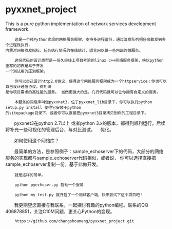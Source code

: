 # pyxxnet_project
This is a pure python implementation of network services development framework.

        这是一个纯Python实现的网络服务框架，支持多进程运行，通过消息队列把任务散发到多个进程做执行，
    内置对网络收发指标，任务执行情况的在线统计，适合用以做一些内部的微服务。
    
        这份代码的设计原型是一份久经线上项目考验的linux c++网络服务框架，换以python重写的初衷是易于开发
    一个测试用的压测框架。    

        你可以自己设计http2.0协议，使得这个网络服务框架成为一个httpservice；你也可以自己设计通信协议，得到满
    足你项目需求的高性能的服务。 当然更强大的是，几行代码就可以让你拥有自定义的服务。

        本服务的网络库叫做pyxxnet3，位于pyxxnet_lib目录下，你可以执行python setup.py install 使得它安装于python
    的sitepackage目录下，或者你可以直接把pyxxnet3目录拷贝到你的工程目录下。
    
        pyxxnet3在python 2.7以上 或者python 3.x的版本，都得到顺利运行。后续将补充一些可视化的管理后台，与对比测试，
    优化。

        如何使用这个网络库？
        
        最简单的方法，是参照例子：sample_echoserver下的代码，大部分的网络服务的实现都与sample_echoserver代码相似，或者说，
    你可以选择直接把sample_echoserver复制一份，基于此做开发。

        就是这样的简单。

        python pyechosvr.py 启动一个服务

        python my_test.py 就开启了一个测试客户端，快来尝试下这个项目吧！

        我更期望您直接与我联系，一起探讨有趣的python编程。联系的QQ 406878851，关注C10M问题，更关心Python的变现。
        
        https://github.com/changshoumeng/pyxxnet_project.git







